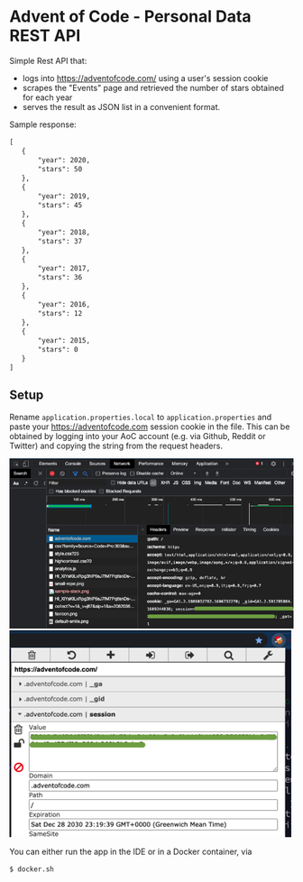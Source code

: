 # Advent of Code - Personal Data REST API

Simple Rest API that:
 - logs into https://adventofcode.com/ using a user's session cookie
 - scrapes the "Events" page and retrieved the number of stars obtained for each year
 - serves the result as JSON list in a convenient format.
 
 Sample response:
 
 ```
 [
    {
        "year": 2020,
        "stars": 50
    },
    {
        "year": 2019,
        "stars": 45
    },
    {
        "year": 2018,
        "stars": 37
    },
    {
        "year": 2017,
        "stars": 36
    },
    {
        "year": 2016,
        "stars": 12
    },
    {
        "year": 2015,
        "stars": 0
    }
]
 ```

## Setup
Rename `application.properties.local` to `application.properties` and paste your https://adventofcode.com session cookie in the file. This can be obtained by logging into your AoC account (e.g. via Github, Reddit or Twitter) and copying the string from the request headers.

<img src="pictures/network.png" width="600" alt="Retrieving session cookie from site inspector" />

<img src="pictures/cookie.png" width="500" alt="Retrieving session cookie via EditThisCookie" />

You can either run the app in the IDE or in a Docker container, via 

```bash
$ docker.sh
```

